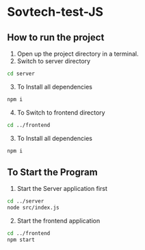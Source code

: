 # Sovtech-test-JS

## How to run the project
1. Open up the project directory in a terminal.
2. Switch to server directory
```bash
cd server
```
3. To Install all dependencies
```bash
npm i
```
4. To Switch to frontend directory
```bash
cd ../frontend
```
3. To Install all dependencies
```bash
npm i
```

## To Start the Program

1. Start the Server application first
 ```bash
cd ../server
node src/index.js
```


2. Start the frontend application 
 ```bash
cd ../frontend
npm start
```
